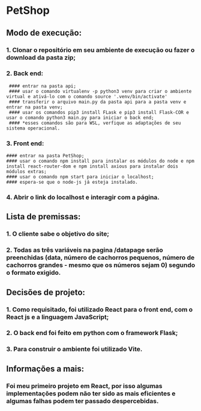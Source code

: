 # PetShop

## Modo de execução:
### 1. Clonar o repositório em seu ambiente de execução ou fazer o download da pasta zip;
### 2. Back end:
     #### entrar na pasta api; 
     #### usar o comando virtualenv -p python3 venv para criar o ambiente virtual e ativá-lo com o comando source '.venv/bin/activate'
     #### transferir o arquivo main.py da pasta api para a pasta venv e entrar na pasta venv;
     #### usar os comandos pip3 install FLask e pip3 install Flask-COR e usar o comando python3 main.py para iniciar o back end;
     #### *esses comandos são para WSL, verfique as adaptações de seu sistema operacional.
### 3. Front end:
    #### entrar na pasta PetShop;
    #### usar o comando npm install para instalar os módulos do node e npm install react-router-dom e npm install axious para instalar dois módulos extras;
    #### usar o comando npm start para iniciar o localhost;
    #### espera-se que o node-js já esteja instalado.
### 4. Abrir o link do localhost e interagir com a página.

## Lista de premissas:
### 1. O cliente sabe o objetivo do site;
### 2. Todas as três variáveis na pagina /datapage serão preenchidas (data, número de cachorros pequenos, número de cachorros grandes - mesmo que os números sejam 0) segundo o formato exigido.

## Decisões de projeto:
### 1. Como requisitado, foi utilizado React para o front end, com o React js e a linguagem JavaScript;
### 2. O back end foi feito em python com o framework Flask;
### 3. Para construir o ambiente foi utilizado Vite.

## Informações a mais:
### Foi meu primeiro projeto em React, por isso algumas implementações podem não ter sido as mais eficientes e algumas falhas podem ter passado despercebidas.
